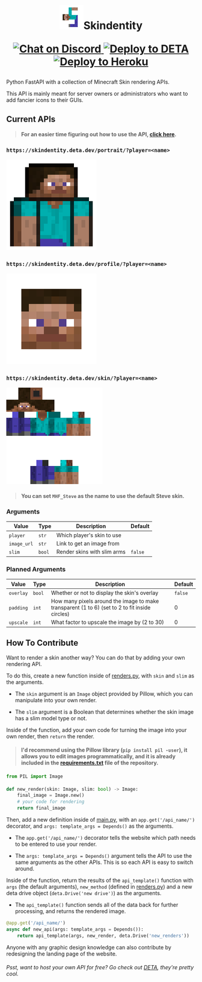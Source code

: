 <h1>
  <p align="center">
    <img alt="Skindentity" src="icon.png">Skindentity
  </p>

  <p align="center">
    <a href="https://discord.gg/dmKMAMf">
      <img alt="Chat on Discord" src="https://img.shields.io/badge/Chat%20on-Discord-%237289da">
    </a>
    <a href="https://go.deta.dev/deploy">
      <img alt="Deploy to DETA" src="https://img.shields.io/badge/Deploy%20to-DETA-%23D53AA2">
    </a>
    <a href="https://heroku.com/deploy">
      <img alt="Deploy to Heroku" src="https://img.shields.io/badge/Deploy%20to-Heroku-%237056BF" />
    </a>
  </p>
</h1>

Python FastAPI with a collection of Minecraft Skin rendering APIs.

This API is mainly meant for server owners or administrators who want to add fancier icons to their GUIs.

## Current APIs

> #### For an easier time figuring out how to use the API, [click here](https://skindentity.deta.dev).

### `https://skindentity.deta.dev/portrait/?player=<name>`
![preview](previews/portrait.png)

### `https://skindentity.deta.dev/profile/?player=<name>`
![preview](previews/profile.png)

### `https://skindentity.deta.dev/skin/?player=<name>`
![preview](previews/skin.png)

> #### You can set `MHF_Steve` as the name to use the default Steve skin.

### Arguments

|Value|Type|Description|Default|
|-|-|-|-|
|`player`|`str`|Which player's skin to use
|`image_url`|`str`|Link to get an image from
|`slim`|`bool`|Render skins with slim arms|`false`

### Planned Arguments

|Value|Type|Description|Default|
|-|-|-|-|
|`overlay`|`bool`|Whether or not to display the skin's overlay|`false`
|`padding`|`int`|How many pixels around the image to make transparent (1 to 6) (set to 2 to fit inside circles)|0
|`upscale`|`int`|What factor to upscale the image by (2 to 30)|0

## How To Contribute

Want to render a skin another way? You can do that by adding your own rendering API.

To do this, create a new function inside of [renders.py](renders.py), with `skin` and `slim` as the arguments.

- The `skin` argument is an `Image` object provided by Pillow, which you can manipulate into your own render.

- The `slim` argument is a Boolean that determines whether the skin image has a slim model type or not.

Inside of the function, add your own code for turning the image into your own render, then `return` the render.

> #### I'd recommend using the Pillow library (`pip install pil -user`), it allows you to edit images programmatically, and it is already included in the [requirements.txt](requirements.txt) file of the repository.

```py
from PIL import Image

def new_render(skin: Image, slim: bool) -> Image:
    final_image = Image.new()
    # your code for rendering
    return final_image
```

Then, add a new definition inside of [main.py](main.py), with an `app.get('/api_name/')` decorator, and `args: template_args = Depends()` as the arguments.

- The `app.get('/api_name/')` decorator tells the website which path needs to be entered to use your render.

- The `args: template_args = Depends()` argument tells the API to use the same arguments as the other APIs. This is so each API is easy to switch around.

Inside of the function, return the results of the `api_template()` function with `args` (the default arguments), `new_method` (defined in [renders.py](renders.py)) and a new deta drive object (`deta.Drive('new drive')`) as the arguments.

- The `api_template()` function sends all of the data back for further processing, and returns the rendered image.

```py
@app.get('/api_name/')
async def new_api(args: template_args = Depends()):
    return api_template(args, new_render, deta.Drive('new_renders'))
```

Anyone with any graphic design knowledge can also contribute by redesigning the landing page of the website.

###### Psst, want to host your own API for free? Go check out [DETA](https://www.deta.sh/), they're pretty cool.
